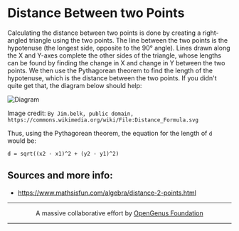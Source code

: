 # Distance Between two Points

Calculating the distance between two points is done by creating a right-angled triangle using the two points. The line between the two points is the hypotenuse (the longest side, opposite to the 90° angle). Lines drawn along the X and Y-axes complete the other sides of the triangle, whose lengths can be found by finding the change in X and change in Y between the two points. We then use the Pythagorean theorem to find the length of the hypotenuse, which is the distance between the two points. If you didn't quite get that, the diagram below should help:

![Diagram](https://upload.wikimedia.org/wikipedia/commons/thumb/6/67/Distance_Formula.svg/1279px-Distance_Formula.svg.png)

Image credit: `By Jim.belk, public domain, https://commons.wikimedia.org/wiki/File:Distance_Formula.svg`

Thus, using the Pythagorean theorem, the equation for the length of `d` would be:

`d = sqrt((x2 - x1)^2 + (y2 - y1)^2)`

## Sources and more info:

- https://www.mathsisfun.com/algebra/distance-2-points.html

---

<p align="center">
	A massive collaborative effort by <a href="https://github.com/OpenGenus/cosmos">OpenGenus Foundation</a> 
</p>

---
